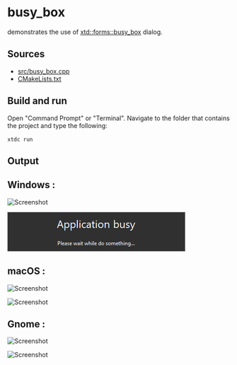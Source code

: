 # busy_box

demonstrates the use of [xtd::forms::busy_box](https://gammasoft71.github.io/xtd/reference_guides/latest/classxtd_1_1forms_1_1busy__box.html) dialog.

## Sources

* [src/busy_box.cpp](src/busy_box.cpp)
* [CMakeLists.txt](CMakeLists.txt)

## Build and run

Open "Command Prompt" or "Terminal". Navigate to the folder that contains the project and type the following:

```shell
xtdc run
```

## Output

## Windows :

![Screenshot](../../../../docs/pictures/examples/busy_box_w.png)

![Screenshot](../../../../docs/pictures/examples/busy_box_wd.png)

## macOS :

![Screenshot](../../../../docs/pictures/examples/busy_box_m.png)

![Screenshot](../../../../docs/pictures/examples/busy_box_md.png)

## Gnome :

![Screenshot](../../../../docs/pictures/examples/busy_box_g.png)

![Screenshot](../../../../docs/pictures/examples/busy_box_gd.png)
